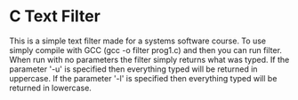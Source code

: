 # C Text Filter
This is a simple text filter made for a systems software course. To use simply compile with GCC (gcc -o filter prog1.c) and then you can run filter. When run with no parameters the filter simply returns what was typed. If the parameter '-u' is specified then everything typed will be returned in uppercase. If the parameter '-l' is specified then everything typed will be returned in lowercase.
